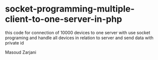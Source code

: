 # socket-programming-multiple-client-to-one-server-in-php

this code for connection of 10000 devices to one server with use socket programing and handle all devices in relation to server and send data with private id

Masoud Zarjani
